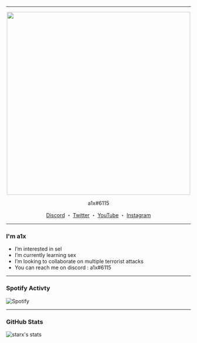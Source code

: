 
------
<p align="center">  
  <img src="banner.gif" width="500">
</p>
<p align="center">
    a1x#6115
<p align="center">
</p>
<p align="center">
<a href="https://discord.gg/8jJbGHUFwH">Discord</a>
    ・
    <a href="https://www.twitter.com/starxcpu">Twitter</a>
    ・
    <a href="https://www.youtube.com/starxa1">YouTube</a>
    ・
    <a href="https://www.instagram.com/starxa1/">Instagram</a>
</p>

<p align="center">  

--- 

### I'm a1x

- I’m interested in sel
- I’m currently learning sex
- I’m looking to collaborate on multiple terrorist attacks
- You can reach me on discord : a1x#6115

---

### Spotify Activty 

![Spotify](https://spotify-recently-played-readme.vercel.app/api?user=5yl1iwma72qfhnxme0ulybqgo)

---

### GitHub Stats

<img align="left" alt="starx's stats" src="https://github-readme-stats-liart-six.vercel.app/api?username=starxcpu&show_icons=true&hide_border=true" />
<br />
